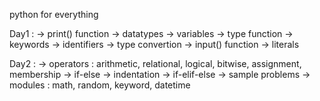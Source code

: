 python for everything

Day1 : 
-> print() function
-> datatypes
-> variables
-> type function
-> keywords 
-> identifiers
-> type convertion
-> input() function
-> literals

Day2 : 
-> operators : arithmetic, relational, logical, bitwise, assignment, membership
-> if-else
-> indentation 
-> if-elif-else 
-> sample problems
-> modules : math, random, keyword, datetime 